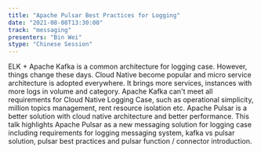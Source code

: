 ```yaml
---
title: "Apache Pulsar Best Practices for Logging"
date: "2021-08-08T13:30:00" 
track: "messaging"
presenters: "Bin Wei"
stype: "Chinese Session"
---
```

ELK + Apache Kafka is a common architecture for logging case. However, things change these days. Cloud Native become popular and micro service architecture is adopted everywhere. It brings more services, instances with more logs in volume and category. Apache Kafka can't meet all requirements for Cloud Native Logging Case, such as operational simplicity, million topics management, rent resource isolation etc. Apache Pulsar is a better solution with cloud native architecture and better performance. This talk highlights Apache Pulsar as a new messaging solution for logging case including requirements for logging messaging system, kafka vs pulsar solution, pulsar best practices and pulsar function / connector introduction.